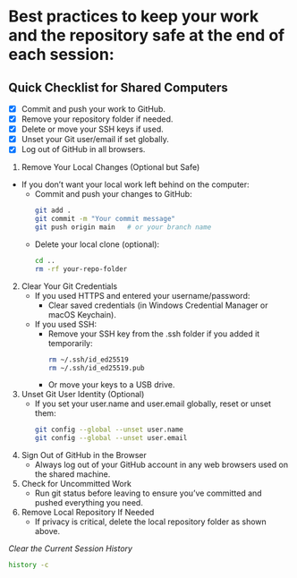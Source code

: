 
# Best practices to keep your work and the repository safe at the end of each session:

## Quick Checklist for Shared Computers
- [x] Commit and push your work to GitHub.
- [x] Remove your repository folder if needed.
- [x] Delete or move your SSH keys if used.
- [x] Unset your Git user/email if set globally.
- [x] Log out of GitHub in all browsers.

1. Remove Your Local Changes (Optional but Safe)
- If you don’t want your local work left behind on the computer:
	- Commit and push your changes to GitHub:
		```bash
		git add .
		git commit -m "Your commit message"
		git push origin main   # or your branch name
		```
	- Delete your local clone (optional):
		```bash
		cd ..
		rm -rf your-repo-folder
		```
2. Clear Your Git Credentials
	- If you used HTTPS and entered your username/password:
		- Clear saved credentials (in Windows Credential Manager or macOS Keychain).
	- If you used SSH:
		- Remove your SSH key from the .ssh folder if you added it temporarily:
			```bash
			rm ~/.ssh/id_ed25519
			rm ~/.ssh/id_ed25519.pub
			```
		- Or move your keys to a USB drive.
3. Unset Git User Identity (Optional)
	- If you set your user.name and user.email globally, reset or unset them:
		```bash
		git config --global --unset user.name
		git config --global --unset user.email
		```
4. Sign Out of GitHub in the Browser
	- Always log out of your GitHub account in any web browsers used on the shared machine.
5. Check for Uncommitted Work
	- Run git status before leaving to ensure you’ve committed and pushed everything you need.
6. Remove Local Repository If Needed
	- If privacy is critical, delete the local repository folder as shown above.

*Clear the Current Session History*
```bash
history -c
```